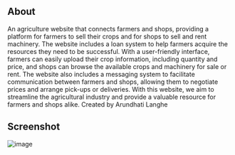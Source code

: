 ## About
An agriculture website that connects farmers and shops, providing a platform for farmers to sell their crops and for shops to sell and rent machinery. The website includes a loan system to help farmers acquire the resources they need to be successful. With a user-friendly interface, farmers can easily upload their crop information, including quantity and price, and shops can browse the available crops and machinery for sale or rent. The website also includes a messaging system to facilitate communication between farmers and shops, allowing them to negotiate prices and arrange pick-ups or deliveries. With this website, we aim to streamline the agricultural industry and provide a valuable resource for farmers and shops alike.
Created by Arundhati Langhe
## Screenshot
![image](image.png)
